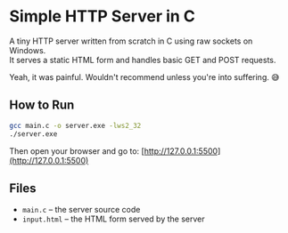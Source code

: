 
# Simple HTTP Server in C

A tiny HTTP server written from scratch in C using raw sockets on Windows.  
It serves a static HTML form and handles basic GET and POST requests.

Yeah, it was painful. Wouldn't recommend unless you're into suffering. 😅

## How to Run

```bash
gcc main.c -o server.exe -lws2_32
./server.exe
```
Then open your browser and go to: [http://127.0.0.1:5500](http://127.0.0.1:5500)

## Files
-   `main.c` – the server source code
-   `input.html` – the HTML form served by the server
